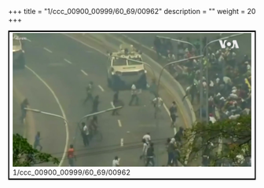 +++
title = "1/ccc_00900_00999/60_69/00962"
description = ""
weight = 20
+++

<table style="border:2px solid black;max-width:800px;max-height:800px;" 
><tr><td>
<img class="center-fit-jpg"
src="/jpg_/aaa_20190430_NxaOmWaI8sI_00961.jpg">
1/ccc_00900_00999/60_69/00962
</img></td></tr></table>
